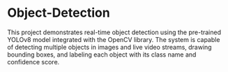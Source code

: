 # Object-Detection
This project demonstrates real-time object detection using the pre-trained YOLOv8 model integrated with the OpenCV library. The system is capable of detecting multiple objects in images and live video streams, drawing bounding boxes, and labeling each object with its class name and confidence score.
